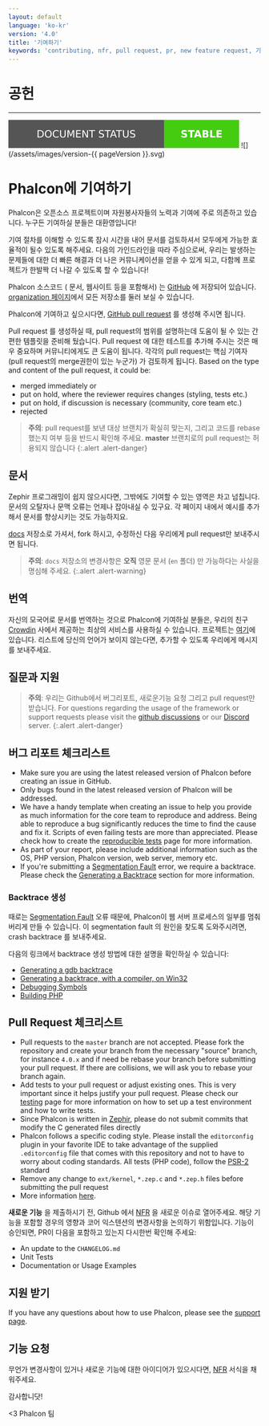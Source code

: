 ```yaml
---
layout: default
language: 'ko-kr'
version: '4.0'
title: '기여하기'
keywords: 'contributing, nfr, pull request, pr, new feature request, 기여하기, 새로운 기능 요청'
---
```


# 공헌

* * *

![](/assets/images/document-status-stable-success.svg) ![](/assets/images/version-{{ pageVersion }}.svg)

# Phalcon에 기여하기

Phalcon은 오픈소스 프로젝트이며 자원봉사자들의 노력과 기여에 주로 의존하고 있습니다. 누구든 기여하실 분들은 대환영입니다!

기여 절차를 이해할 수 있도록 잠시 시간을 내어 문서를 검토하셔서 모두에게 가능한 효율적이 될수 있도록 해주세요. 다음의 가인드라인을 따라 주심으로써, 우리는 발생하는 문제들에 대한 더 빠른 해결과 더 나은 커뮤니케이션을 얻을 수 있게 되고, 다함께 프로젝트가 한발짝 더 나갈 수 있도록 할 수 있습니다!

Phalcon 소스코드 ( 문서, 웹사이트 등을 포함해서) 는 [GitHub](https://github.com) 에 저장되어 있습니다. [organization 페이지](https://github.com/phalcon)에서 모든 저장소를 둘러 보실 수 있습니다.

Phalcon에 기여하고 싶으시다면, [GitHub pull request](https://help.github.com/articles/using-pull-requests/) 를 생성해 주시면 됩니다.

Pull request 를 생성하실 때, pull request의 범위를 설명하는데 도움이 될 수 있는 간편한 템플릿을 준비해 뒀습니다. Pull request 에 대한 테스트를 추가해 주시는 것은 매우 중요하며 커뮤니티에게도 큰 도움이 됩니다. 각각의 pull request는 핵심 기여자(pull request의 merge권한이 있는 누군가) 가 검토하게 됩니다. Based on the type and content of the pull request, it could be:

- merged immediately or 
- put on hold, where the reviewer requires changes (styling, tests etc.)
- put on hold, if discussion is necessary (community, core team etc.)
- rejected

> **주의**: pull request를 보낸 대상 브랜치가 확실히 맞는지, 그리고 코드를 rebase 했는지 여부 등을 반드시 확인해 주세요. **master** 브랜치로의 pull request는 허용되지 않습니다
{:.alert .alert-danger}

## 문서

Zephir 프로그래밍이 쉽지 않으시다면, 그밖에도 기여할 수 있는 영역은 차고 넘칩니다. 문서의 오탈자나 문맥 오류는 언제나 잡아내실 수 있구요. 각 페이지 내에서 예시를 추가해서 문서를 향상시키는 것도 가능하지요.

[docs](https://crowdin.com/project/phalcon-documentation) 저장소로 가셔서, fork 하시고, 수정하신 다음 우리에게 pull request만 보내주시면 됩니다.

> **주의**: `docs` 저장소의 변경사항은 **오직** 영문 문서 (`en` 폴더) 만 가능하다는 사실을 명심해 주세요.
{:.alert .alert-warning}

## 번역

자신의 모국어로 문서를 번역하는 것으로 Phalcon에 기여하실 분들은, 우리의 친구 [Crowdin](https://crowdin.com) 사에서 제공하는 최상의 서비스를 사용하실 수 있습니다. 프로젝트는 [여기](https://crowdin.com/project/phalcon-documentation)에 있습니다. 리스트에 당신의 언어가 보이지 않는다면, 추가할 수 있도록 우리에게 메시지를 보내주세요.

## 질문과 지원

> **주의**: 우리는 Github에서 버그리포트, 새로운기능 요청 그리고 pull request만 받습니다. For questions regarding the usage of the framework or support requests please visit the [github discussions](https://github.com/phalcon/cphalcon/discussions) or our [Discord](https://phalcon.io/discord) server.
{:.alert .alert-danger}

## 버그 리포트 체크리스트

- Make sure you are using the latest released version of Phalcon before creating an issue in GitHub.
- Only bugs found in the latest released version of Phalcon will be addressed.
- We have a handy template when creating an issue to help you provide as much information for the core team to reproduce and address. Being able to reproduce a bug significantly reduces the time to find the cause and fix it. Scripts of even failing tests are more than appreciated. Please check how to create the [reproducible tests](reproducible-tests) page for more information.
- As part of your report, please include additional information such as the OS, PHP version, Phalcon version, web server, memory etc.
- If you're submitting a [Segmentation Fault](https://en.wikipedia.org/wiki/Segmentation_fault) error, we require a backtrace. Please check the [Generating a Backtrace](#generating-a-backtrace) section for more information.

### Backtrace 생성

때로는 [Segmentation Fault](https://en.wikipedia.org/wiki/Segmentation_fault) 오류 때문에, Phalcon이 웹 서버 프로세스의 일부를 멈춰버리게 만들 수 있습니다. 이 segmentation fault 의 원인을 찾도록 도와주시려면, crash backtrace 를 보내주세요.

다음의 링크에서 backtrace 생성 방법에 대한 설명을 확인하실 수 있습니다:

- [Generating a gdb backtrace](https://bugs.php.net/bugs-generating-backtrace.php)
- [Generating a backtrace, with a compiler, on Win32](https://bugs.php.net/bugs-generating-backtrace-win32.php)
- [Debugging Symbols](https://github.com/oerdnj/deb.sury.org/wiki/Debugging-symbols)
- [Building PHP](http://www.phpinternalsbook.com/build_system/building_php.html)

## Pull Request 체크리스트

- Pull requests to the `master` branch are not accepted. Please fork the repository and create your branch from the necessary "source" branch, for instance `4.0.x` and if need be rebase your branch before submitting your pull request. If there are collisions, we will ask you to rebase your branch again.
- Add tests to your pull request or adjust existing ones. This is very important since it helps justify your pull request. Please check our [testing](testing-environment) page for more information on how to set up a test environment and how to write tests.
- Since Phalcon is written in [Zephir](https://zephir-lang.com), please do not submit commits that modify the C generated files directly
- Phalcon follows a specific coding style. Please install the `editorconfig` plugin in your favorite IDE to take advantage of the supplied `.editorconfig` file that comes with this repository and not to have to worry about coding standards. All tests (PHP code), follow the [PSR-2](https://www.php-fig.org/psr/) standard
- Remove any change to `ext/kernel`, `*.zep.c` and `*.zep.h` files before submitting the pull request
- More information [here](new-pull-request).

**새로운 기능** 을 제출하시기 전, Github 에서 [NFR](new-feature-request) 을 새로운 이슈로 열어주세요. 해당 기능을 포함할 경우의 영향과 코어 익스텐션의 변경사항을 논의하기 위함입니다. 기능이 승인되면, PR이 다음을 포함하고 있는지 다시한번 확인해 주세요:

- An update to the `CHANGELOG.md`
- Unit Tests
- Documentation or Usage Examples

## 지원 받기

If you have any questions about how to use Phalcon, please see the [support page](https://phalcon.io/support).

## 기능 요청

무언가 변경사항이 있거나 새로운 기능에 대한 아이디어가 있으시다면, [NFR](new-feature-request) 서식을 채워주세요.

감사합니닷!

<3 Phalcon 팀
